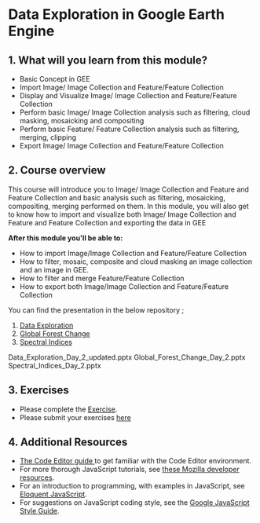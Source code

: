 # Data Exploration in Google Earth Engine 

## 1. What will you learn from this module?

- Basic Concept in GEE
- Import Image/ Image Collection and Feature/Feature Collection
- Display and Visualize Image/ Image Collection and Feature/Feature Collection
- Perform basic Image/ Image Collection analysis such as filtering, cloud masking, mosaicking and compositing
- Perform basic Feature/ Feature Collection analysis such as filtering, merging, clipping
- Export  Image/ Image Collection and Feature/Feature Collection





## 2. Course overview

This course will introduce you to Image/ Image Collection and Feature and Feature Collection and basic analysis such as filtering, mosaicking, compositing, merging performed on them. In this module, you will also get to know how to import and visualize both Image/ Image Collection and Feature and Feature Collection and exporting the data in GEE



**After this module you'll be able to:**

- How to import Image/Image Collection and Feature/Feature Collection
- How to filter, mosaic, composite and cloud masking an image collection and an image in GEE.
- How to filter and merge Feature/Feature Collection
- How to export both Image/Image Collection and Feature/Feature Collection


You can find the presentation in the below repository ;

1. [Data Exploration](https://github.com/ernest19/SNV/blob/main/training/presentations/day2/Data_Exploration_Day_2_updated.pptx)
2. [Global Forest Change](https://github.com/ernest19/SNV/blob/main/training/presentations/day2/Global_Forest_Change_Day_2.pptx)
3. [Spectral Indices](https://github.com/ernest19/SNV/blob/main/training/presentations/day2/Spectral_Indices_Day_2.pptx)


Data_Exploration_Day_2_updated.pptx
Global_Forest_Change_Day_2.pptx
Spectral_Indices_Day_2.pptx


## 3. Exercises 
- Please complete the [Exercise](https://github.com/ernest19/SNV/blob/main/training/exercises/module2_exercise.md).
- Please submit your exercises [here](https://github.com/ernest19/SNV/issues/new?assignees=&labels=&template=submit-module-2-exercises.md&title=Module+2+exercises+%5Breplace+with+your+name%5D)






## 4. Additional Resources


- [The Code Editor guide ](https://developers.google.com/earth-engine/tutorials/playground) to get familiar with the Code Editor environment.
- For more thorough JavaScript tutorials, see [these Mozilla developer resources](https://developer.mozilla.org/en-US/docs/Web/JavaScript). 
- For an introduction to programming, with examples in JavaScript, see [Eloquent JavaScript](http://eloquentjavascript.net/). 
- For suggestions on JavaScript coding style, see the [Google JavaScript Style Guide](http://google.github.io/styleguide/javascriptguide.xml).

